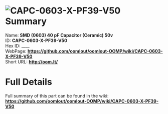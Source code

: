 
![CAPC-0603-X-PF39-V50](https://github.com/oomlout/oomlout-OOMP/blob/master/parts/CAPC-0603-X-PF39-V50/CAPC-0603-X-PF39-V50_420.jpg)   
Summary
=================
  
Name: __SMD (0603) 40 pF Capacitor (Ceramic) 50v__    
ID: __CAPC-0603-X-PF39-V50__   
Hex ID: ____   
WebPage: __https://github.com/oomlout/oomlout-OOMP/wiki/CAPC-0603-X-PF39-V50__   
Short URL: __http://oom.lt/__   

Full Details
==========================
Full summary of this part can be found in the wiki:   
__https://github.com/oomlout/oomlout-OOMP/wiki/CAPC-0603-X-PF39-V50__    

